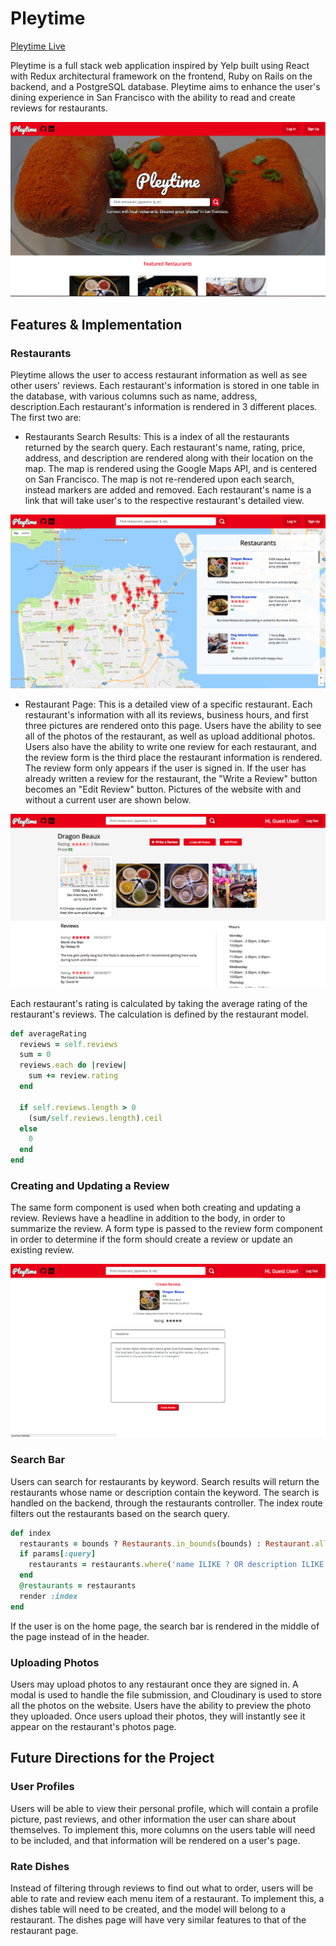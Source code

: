 # Pleytime

[Pleytime Live][heroku]

[heroku]: https://pleytime.herokuapp.com/

Pleytime is a full stack web application inspired by Yelp built using React with Redux architectural framework on the frontend, Ruby on Rails on the backend, and a PostgreSQL database. Pleytime aims to enhance the user's dining experience in San Francisco with the ability to read and create reviews for restaurants.

![home page](readME_photos/new_home_page.png)

## Features & Implementation

### Restaurants

Pleytime allows the user to access restaurant information as well as see other users' reviews.  Each restaurant's information is stored in one table in the database, with various columns such as name, address, description.Each restaurant's information is rendered in 3 different places.  The first two are:

* Restaurants Search Results: This is a index of all the restaurants returned by the search query.  Each restaurant's name, rating, price, address, and description are rendered along with their location on the map. The map is rendered using the Google Maps API, and is centered on San Francisco. The map is not re-rendered upon each search, instead markers are added and removed. Each restaurant's name is a link that will take user's to the respective restaurant's detailed view.

![search results page](readME_photos/new_index_page.png)

* Restaurant Page: This is a detailed view of a specific restaurant.  Each restaurant's information with all its reviews, business hours, and first three pictures are rendered onto this page.  Users have the ability to see all of the photos of the restaurant, as well as upload additional photos. Users also have the ability to write one review for each restaurant, and the review form is the third place the restaurant information is rendered. The review form only appears if the user is signed in. If the user has already written a review for the restaurant, the "Write a Review" button becomes an "Edit Review" button. Pictures of the website with and without a current user are shown below.

![restaurant page](readME_photos/new_restaurant_page.png)

Each restaurant's rating is calculated by taking the average rating of the restaurant's reviews.  The calculation is defined by the restaurant model.

```ruby
def averageRating
  reviews = self.reviews
  sum = 0
  reviews.each do |review|
    sum += review.rating
  end

  if self.reviews.length > 0
    (sum/self.reviews.length).ceil
  else
    0
  end
end
```

### Creating and Updating a Review

The same form component is used when both creating and updating a review.  Reviews have a headline in addition to the body, in order to summarize the review. A form type is passed to the review form component in order to determine if the form should create a review or update an existing review.  

![review form page](readME_photos/new_review_page.png)

### Search Bar

Users can search for restaurants by keyword.  Search results will return the restaurants whose name or description contain the keyword.  The search is handled on the backend, through the restaurants controller. The index route filters out the restaurants based on the search query.

```ruby
def index
  restaurants = bounds ? Restaurants.in_bounds(bounds) : Restaurant.all
  if params[:query]
    restaurants = restaurants.where('name ILIKE ? OR description ILIKE ?', "%#{params[:query]}%", "%#{params[:query]}%")
  end
  @restaurants = restaurants
  render :index
end
```

If the user is on the home page, the search bar is rendered in the middle of the page instead of in the header.


### Uploading Photos

Users may upload photos to any restaurant once they are signed in.  A modal is used to handle the file submission, and Cloudinary is used to store all the photos on the website. Users have the ability to preview the photo they uploaded. Once users upload their photos, they will instantly see it appear on the restaurant's photos page.

## Future Directions for the Project

### User Profiles

Users will be able to view their personal profile, which will contain a profile picture, past reviews, and other information the user can share about themselves. To implement this, more columns on the users table will need to be included, and that information will be rendered on a user's page.

### Rate Dishes

Instead of filtering through reviews to find out what to order, users will be able to rate and review each menu item of a restaurant. To implement this, a dishes table will need to be created, and the model will belong to a restaurant.  The dishes page will have very similar features to that of the restaurant page.
